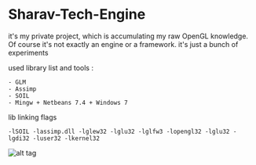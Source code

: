 Sharav-Tech-Engine
==================

it's my private project, which is accumulating my raw OpenGL knowledge. Of course it's not exactly an engine or a framework. it's just a bunch of experiments

used library list and tools :

    - GLM
    - Assimp
    - SOIL
    - Mingw + Netbeans 7.4 + Windows 7
    
lib linking flags 

    -lSOIL -lassimp.dll -lglew32 -lglu32 -lglfw3 -lopengl32 -lglu32 -lgdi32 -luser32 -lkernel32
    

![alt tag](http://2.bp.blogspot.com/-7rERDEBI7t8/UqRflZhDDCI/AAAAAAAAC34/vL0Gz37jiRE/s1600/fixed-material-manager-objects.jpg)
